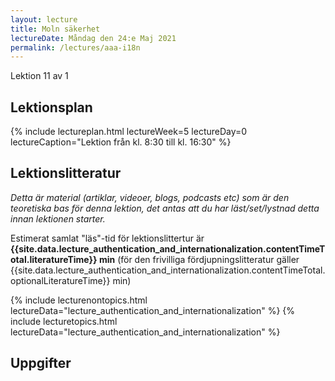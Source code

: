 ```yaml
---
layout: lecture
title: Moln säkerhet
lectureDate: Måndag den 24:e Maj 2021
permalink: /lectures/aaa-i18n
---
```


Lektion 11 av 1

## Lektionsplan

{% include lectureplan.html lectureWeek=5 lectureDay=0 lectureCaption="Lektion från kl. 8:30 till kl. 16:30" %}

## Lektionslitteratur
*Detta är material (artiklar, videoer, blogs, podcasts etc) som är den teoretiska bas för denna lektion, det antas att du har läst/set/lystnad detta innan lektionen starter.*


Estimerat samlat "läs"-tid för lektionslittertur är **{{site.data.lecture_authentication_and_internationalization.contentTimeTotal.literatureTime}} min** (för den frivilliga fördjupningslitteratur gäller {{site.data.lecture_authentication_and_internationalization.contentTimeTotal.optionalLiteratureTime}} min)

{% include lecturenontopics.html lectureData="lecture_authentication_and_internationalization" %}
{% include lecturetopics.html lectureData="lecture_authentication_and_internationalization" %}

## Uppgifter

